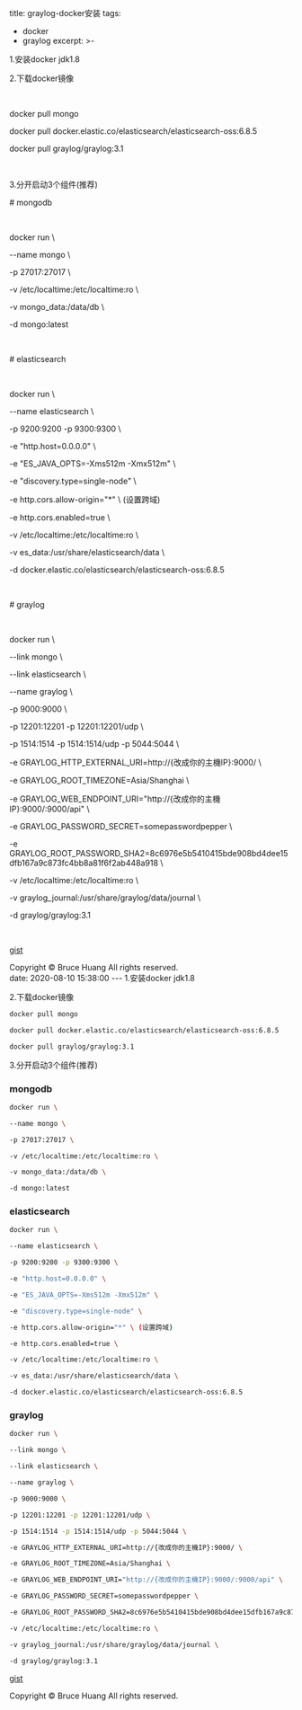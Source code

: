 title: graylog-docker安装
tags:
  - docker
  - graylog
excerpt: >-
  <p>1.安装docker jdk1.8</p><p>2.下载docker镜像</p><p><br /></p><p>docker pull
  mongo</p><p>docker pull
  docker.elastic.co/elasticsearch/elasticsearch-oss:6.8.5</p><p>docker pull
  graylog/graylog:3.1</p><p><br /></p><p>3.分开启动3个组件(推荐)</p><p>#
  mongodb</p><p><br /></p><p>docker run \</p><p>--name mongo \</p><p>-p
  27017:27017 \</p><p>-v /etc/localtime:/etc/localtime:ro \</p><p>-v
  mongo_data:/data/db \</p><p>-d mongo:latest</p><p><br /></p><p>#
  elasticsearch</p><p><br /></p><p>docker run \</p><p>--name elasticsearch
  \</p><p>-p 9200:9200 -p 9300:9300 \</p><p>-e "http.host=0.0.0.0" \</p><p>-e
  "ES_JAVA_OPTS=-Xms512m -Xmx512m" \</p><p>-e "discovery.type=single-node"
  \</p><p>-e http.cors.allow-origin="*" \ (设置跨域)</p><p>-e http.cors.enabled=true
  \</p><p>-v /etc/localtime:/etc/localtime:ro \</p><p>-v
  es_data:/usr/share/elasticsearch/data \</p><p>-d
  docker.elastic.co/elasticsearch/elasticsearch-oss:6.8.5</p><p><br /></p><p>#
  graylog</p><p><br /></p><p>docker run \</p><p>--link mongo \</p><p>--link
  elasticsearch \</p><p>--name graylog \</p><p>-p 9000:9000 \</p><p>-p
  12201:12201 -p 12201:12201/udp \</p><p>-p 1514:1514 -p 1514:1514/udp -p
  5044:5044 \</p><p>-e GRAYLOG_HTTP_EXTERNAL_URI=http://{改成你的主機IP}:9000/
  \</p><p>-e GRAYLOG_ROOT_TIMEZONE=Asia/Shanghai \</p><p>-e
  GRAYLOG_WEB_ENDPOINT_URI="http://{改成你的主機IP}:9000/:9000/api" \</p><p>-e
  GRAYLOG_PASSWORD_SECRET=somepasswordpepper \</p><p>-e
  GRAYLOG_ROOT_PASSWORD_SHA2=8c6976e5b5410415bde908bd4dee15dfb167a9c873fc4bb8a81f6f2ab448a918
  \</p><p>-v /etc/localtime:/etc/localtime:ro \</p><p>-v
  graylog_journal:/usr/share/graylog/data/journal \</p><p>-d
  graylog/graylog:3.1</p><p><br /></p><p><a
  href="https://gist.github.com/cn27529/312c7ce4a490e23c93299a52bcc8eec4"
  target="_blank">gist</a></p><div class="blogger-post-footer">Copyright © Bruce
  Huang All rights reserved.</div>
date: 2020-08-10 15:38:00
---
1.安装docker jdk1.8

2.下载docker镜像

```bash
docker pull mongo

docker pull docker.elastic.co/elasticsearch/elasticsearch-oss:6.8.5

docker pull graylog/graylog:3.1
```

3.分开启动3个组件(推荐)

### mongodb
```bash
docker run \

--name mongo \

-p 27017:27017 \

-v /etc/localtime:/etc/localtime:ro \

-v mongo_data:/data/db \

-d mongo:latest

```

### elasticsearch

```bash
docker run \

--name elasticsearch \

-p 9200:9200 -p 9300:9300 \

-e "http.host=0.0.0.0" \

-e "ES_JAVA_OPTS=-Xms512m -Xmx512m" \

-e "discovery.type=single-node" \

-e http.cors.allow-origin="*" \ (设置跨域)

-e http.cors.enabled=true \

-v /etc/localtime:/etc/localtime:ro \

-v es_data:/usr/share/elasticsearch/data \

-d docker.elastic.co/elasticsearch/elasticsearch-oss:6.8.5

```
### graylog

```bash
docker run \

--link mongo \

--link elasticsearch \

--name graylog \

-p 9000:9000 \

-p 12201:12201 -p 12201:12201/udp \

-p 1514:1514 -p 1514:1514/udp -p 5044:5044 \

-e GRAYLOG_HTTP_EXTERNAL_URI=http://{改成你的主機IP}:9000/ \

-e GRAYLOG_ROOT_TIMEZONE=Asia/Shanghai \

-e GRAYLOG_WEB_ENDPOINT_URI="http://{改成你的主機IP}:9000/:9000/api" \

-e GRAYLOG_PASSWORD_SECRET=somepasswordpepper \

-e GRAYLOG_ROOT_PASSWORD_SHA2=8c6976e5b5410415bde908bd4dee15dfb167a9c873fc4bb8a81f6f2ab448a918 \

-v /etc/localtime:/etc/localtime:ro \

-v graylog_journal:/usr/share/graylog/data/journal \

-d graylog/graylog:3.1

```

[gist](https://gist.github.com/cn27529/312c7ce4a490e23c93299a52bcc8eec4)

Copyright © Bruce Huang All rights reserved.
<!-- more -->